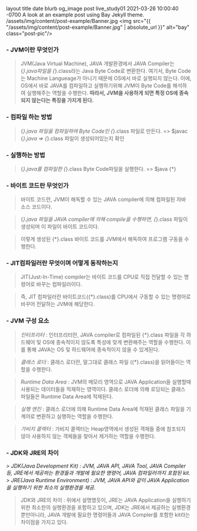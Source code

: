 layout	title	date	blurb	og_image
post
live_study01
2021-03-26 10:00:40 -0700
A look at an example post using Bay Jekyll theme.
/assets/img/content/post-example/Banner.jpg
<img src="{{ "/assets/img/content/post-example/Banner.jpg" | absolute_url }}" alt="bay" class="post-pic"/>

### - JVM이란 무엇인가

> JVM(Java Virtual Machine), JAVA 개발환경에서 JAVA Compiler는 {*}.java파일을 {*}.class라는 Java Byte Code로 변환한다.
> 여기서, Byte Code는 Machine Langueage가 아니기 때문에 OS에서 바로 실행되지 않는다.
> 이에, OS에서 바로 JAVA를 컴파일하고 실행하기위해 JVM이 Byte Code를 해석하여 실행해주는 역할을 수행한다.
> **따라서, JVM을 사용하게 되면 특정 OS에 종속되지 않는다는 특징을 가지게 된다.**

### - 컴파일 하는 방법

> {*}.java 파일을 컴파일하여 Byte Code인 {*}.class 파일로 만든다.
> => $javac {*}.java
> => {*}.class 파일이 생성되어있는지 확인

### - 실행하는 방법

> {*}.java를 컴파일한 {*}.class Byte Code파일을 실행한다.
> => $java {*}

### - 바이트 코드란 무엇인가

> 바이트 코드란, JVM이 해독할 수 있는 JAVA compiler에 의해 컴파일된 자바 소스 코드이다.

> {*}.java 파일을 JAVA compiler에 의해 compile을 수행하면, {*}.class 파일이 생성되며 이 파일이 바이트 코드이다.

> 이렇게 생성된 {*}.class 바이트 코드를 JVM에서 해독하여 프로그램 구동을 수행한다.


### - JIT컴파일러란 무엇이며 어떻게 동작하는지

> JIT(Just-In-Time) compiler는 바이트 코드를 CPU로 직접 전달할 수 있는 명령어로 바꾸는 컴파일러이다.

> 즉, JIT 컴파일러란 바이트코드({*}.class)를 CPU에서 구동할 수 있는 명령어로 바꾸어 전달하는 JVM에 해당한다.


### - JVM 구성 요소

> _인터프리터_ : 인터프리터란, JAVA compiler로 컴파일된 {*}.class 파일을 각 하드웨어 및 OS에 종속적이지 않도록 특성에 맞게 변환해주는 역할을 수행한다. 이를 통해 JAVA는 OS 및 하드웨어에 종속적이지 않을 수 있게된다.

> _클래스 로더_ : 클래스 로더란, 말그대로 클래스 파일 ({*}.class)을 읽어들이는 역할을 수행한다.

> _Runtime Data Area_ : JVM의 메모리 영역으로 JAVA Application을 실행할때 사용되는 데이터들을 적재하는 영역이다. 클래스 로더에 의해 로딩되는 클래스 파일들은 Runtime Data Area에 적재된다.

> _실행 엔진_ : 클래스 로더에 의해 Runtime Data Area에 적재된 클래스 파일을 기계어로 변환하고 실행하는 역할을 수행한다.

> _가비지 콜렉터_ : 가비지 콜렉터는 Heap영역에서 생성된 객채들 중에 참조되지 않아 사용하지 않는 객체들을 찾아서 제거하는 역할을 수행한다.


### - JDK와 JRE의 차이

__> JDK(Java Development Kit) : JVM, JAVA API, JAVA Tool, JAVA Compiler 등, JRE에서 제공하는 환경들과 개발에 필요한 명령어, JAVA 컴파일러까지 포함된 kit._
_> JRE(Java Runtime Environment) : JVM, JAVA API와 같이 JAVA Application을 실행하기 위한 최소의 실행환경을 제공.__

> JDK와 JRE의 차이 : 위에서 설명했듯이, JRE는 JAVA Application을 실행하기 위한 최소한의 실행환경을 포함하고 있으며, JDK는 JRE에서 제공하는 실행환경뿐만아니라, JAVA 개발에 필요한 명령어들과 JAVA Compler를 포함한 kit라는 차이점을 가지고 있다.
